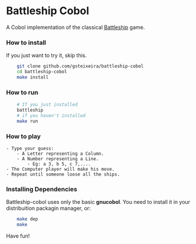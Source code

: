# Battleship Cobol

A Cobol implementation of the classical [Battleship](https://en.wikipedia.org/wiki/Battleship_(game)) game.

### How to install
If you just want to try it, skip this.

```bash
    git clone github.com/gsteixeira/battleship-cobol
    cd battleship-cobol
    make install
```

### How to run
```bash
    # If you just installed
    battleship
    # if you haven't installed
    make run
```

### How to play

    - Type your guess:
        - A Letter representing a Column.
        - A Number representing a Line.
            - Eg: a 3, b 5, c 7,....
    - The Computer player will make his move.
    - Repeat until someone loose all the ships.
    
### Installing Dependencies

Battleship-cobol uses only the basic **gnucobol**. You need to install it in your distribuition packagin manager, or:
    
```bash
    make dep
    make
```
    
Have fun!
